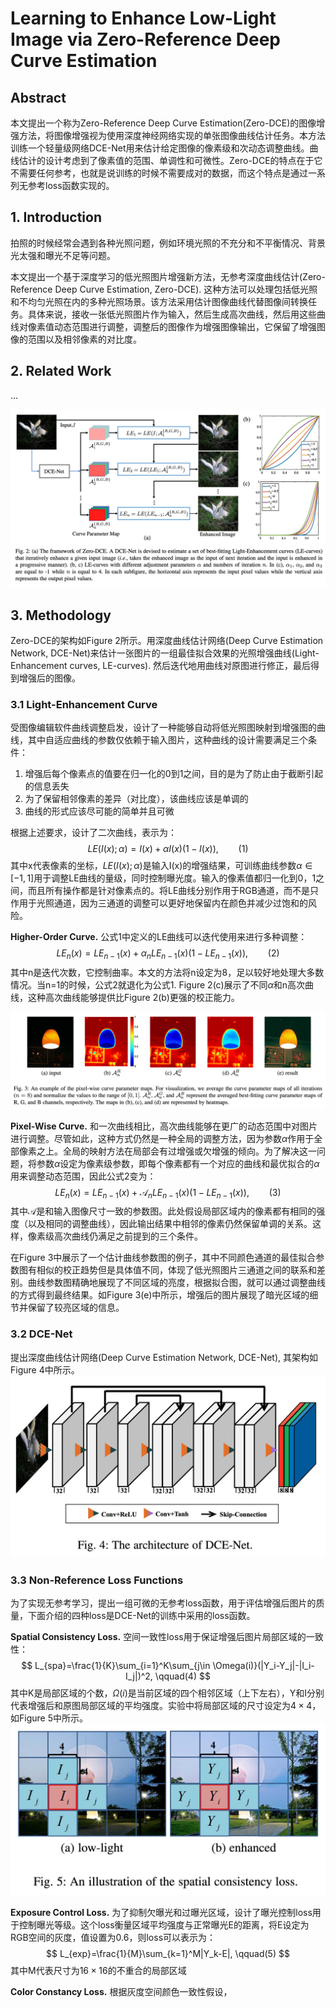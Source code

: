 # Learning to Enhance Low-Light Image via Zero-Reference Deep Curve Estimation

## Abstract
本文提出一个称为Zero-Reference Deep Curve Estimation(Zero-DCE)的图像增强方法，将图像增强视为使用深度神经网络实现的单张图像曲线估计任务。本方法训练一个轻量级网络DCE-Net用来估计给定图像的像素级和次动态调整曲线。曲线估计的设计考虑到了像素值的范围、单调性和可微性。Zero-DCE的特点在于它不需要任何参考，也就是说训练的时候不需要成对的数据，而这个特点是通过一系列无参考loss函数实现的。

## 1. Introduction
拍照的时候经常会遇到各种光照问题，例如环境光照的不充分和不平衡情况、背景光太强和曝光不足等问题。

本文提出一个基于深度学习的低光照图片增强新方法，无参考深度曲线估计(Zero-Reference Deep Curve Estimation, Zero-DCE). 这种方法可以处理包括低光照和不均匀光照在内的多种光照场景。该方法采用估计图像曲线代替图像间转换任务。具体来说，接收一张低光照图片作为输入，然后生成高次曲线，然后用这些曲线对像素值动态范围进行调整，调整后的图像作为增强图像输出，它保留了增强图像的范围以及相邻像素的对比度。

## 2. Related Work
...

![Figure 2](2.png 'Figure 2')

## 3. Methodology
Zero-DCE的架构如Figure 2所示。用深度曲线估计网络(Deep Curve Estimation Network, DCE-Net)来估计一张图片的一组最佳拟合效果的光照增强曲线(Light-Enhancement curves, LE-curves). 然后迭代地用曲线对原图进行修正，最后得到增强后的图像。

### 3.1 Light-Enhancement Curve
受图像编辑软件曲线调整启发，设计了一种能够自动将低光照图映射到增强图的曲线，其中自适应曲线的参数仅依赖于输入图片，这种曲线的设计需要满足三个条件：
1. 增强后每个像素点的值要在归一化的0到1之间，目的是为了防止由于截断引起的信息丢失
2. 为了保留相邻像素的差异（对比度），该曲线应该是单调的
3. 曲线的形式应该尽可能的简单并且可微

根据上述要求，设计了二次曲线，表示为：
$$
LE(I(x);\alpha)=I(x)+\alpha I(x)(1-I(x)), \qquad (1)
$$
其中x代表像素的坐标，$LE(I(x);\alpha)$是输入I(x)的增强结果，可训练曲线参数$\alpha\in [-1,1]$用于调整LE曲线的量级，同时控制曝光度。输入的像素值都归一化到0，1之间，而且所有操作都是针对像素点的。将LE曲线分别作用于RGB通道，而不是只作用于光照通道，因为三通道的调整可以更好地保留内在颜色并减少过饱和的风险。

**Higher-Order Curve.** 公式1中定义的LE曲线可以迭代使用来进行多种调整：
$$
LE_n(x)=LE_{n-1}(x)+\alpha_nLE_{n-1}(x)(1-LE_{n-1}(x)), \qquad (2)
$$
其中n是迭代次数，它控制曲率。本文的方法将n设定为8，足以较好地处理大多数情况。当n=1的时候，公式2就退化为公式1. Figure 2(c)展示了不同$\alpha$和n高次曲线，这种高次曲线能够提供比Figure 2(b)更强的校正能力。

![Figure 3](3.png 'Figure 3')

**Pixel-Wise Curve.** 和一次曲线相比，高次曲线能够在更广的动态范围中对图片进行调整。尽管如此，这种方式仍然是一种全局的调整方法，因为参数$\alpha$作用于全部像素之上。全局的映射方法在局部会有过增强或欠增强的倾向。为了解决这一问题，将参数$\alpha$设定为像素级参数，即每个像素都有一个对应的曲线和最优拟合的$\alpha$用来调整动态范围，因此公式2变为：
$$
LE_n(x)=LE_{n-1}(x)+\mathcal{A}_nLE_{n-1}(x)(1-LE_{n-1}(x)), \qquad (3)
$$
其中$\mathcal{A}$是和输入图像尺寸一致的参数图。此处假设局部区域内的像素都有相同的强度（以及相同的调整曲线），因此输出结果中相邻的像素仍然保留单调的关系。这样，像素级高次曲线仍满足之前提到的三个条件。

在Figure 3中展示了一个估计曲线参数图的例子，其中不同颜色通道的最佳拟合参数图有相似的校正趋势但是具体值不同，体现了低光照图片三通道之间的联系和差别。曲线参数图精确地展现了不同区域的亮度，根据拟合图，就可以通过调整曲线的方式得到最终结果。如Figure 3(e)中所示，增强后的图片展现了暗光区域的细节并保留了较亮区域的信息。

### 3.2 DCE-Net
提出深度曲线估计网络(Deep Curve Estimation Network, DCE-Net), 其架构如Figure 4中所示。
![Figure 4](4.png 'Figure 4')

### 3.3 Non-Reference Loss Functions
为了实现无参考学习，提出一组可微的无参考loss函数，用于评估增强后图片的质量，下面介绍的四种loss是DCE-Net的训练中采用的loss函数。

**Spatial Consistency Loss.** 空间一致性loss用于保证增强后图片局部区域的一致性：
$$
L_{spa}=\frac{1}{K}\sum_{i=1}^K\sum_{j\in \Omega(i)}(|Y_i-Y_j|-|I_i-I_j|)^2, \qquad(4)
$$
其中K是局部区域的个数，$\Omega(i)$是当前区域的四个相邻区域（上下左右），Y和I分别代表增强后和原图局部区域的平均强度。实验中将局部区域的尺寸设定为$4\times 4$，如Figure 5中所示。
![Figure 5](5.png 'Figure 5')

**Exposure Control Loss.** 为了抑制欠曝光和过曝光区域，设计了曝光控制loss用于控制曝光等级。这个loss衡量区域平均强度与正常曝光E的距离，将E设定为RGB空间的灰度，值设置为0.6，则loss可以表示为：
$$
L_{exp}=\frac{1}{M}\sum_{k=1}^M|Y_k-E|, \qquad(5)
$$
其中M代表尺寸为$16\times 16$的不重合的局部区域

**Color Constancy Loss.** 根据灰度空间颜色一致性假设，